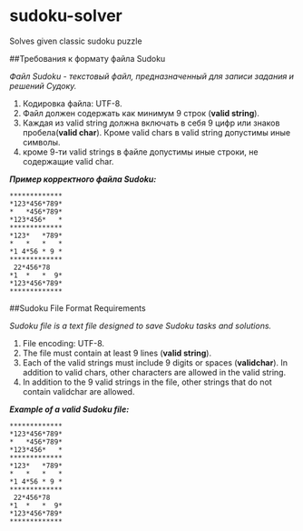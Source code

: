 # sudoku-solver
Solves given classic sudoku puzzle

 
##Требования к формату файла Sudoku

_Файл Sudoku - текстовый файл, предназначенный для записи задания и решений Судоку._

1. Кодировка файла: UTF-8.
1. Файл должен содержать как минимум 9 строк (**valid string**).
1. Каждая из valid string должна включать в себя 9 цифр или знаков пробела(**valid char**).  Кроме valid chars в valid string допустимы иные символы.
1. кроме 9-ти valid strings в файле допустимы иные строки, не содержащие valid char.

***Пример корректного файла Sudoku:***

```
*************
*123*456*789*
*   *456*789*
*123*456*   *
*************
*123*   *789*
*   *   *   *
*1 4*56 * 9 *
*************
 22*456*78 
*1  *   *  9*
*123*456*789*
*************
```

##Sudoku File Format Requirements

_Sudoku file is a text file designed to save Sudoku tasks and solutions._

1. File encoding: UTF-8.
1. The file must contain at least 9 lines (**valid string**).
1. Each of the valid strings must include 9 digits or spaces (**validchar**). In addition to valid chars, other characters are allowed in the valid string.
1. In addition to the 9 valid strings in the file, other strings that do not contain validchar are allowed.

***Example of a valid Sudoku file:***

```
*************
*123*456*789*
*   *456*789*
*123*456*   *
*************
*123*   *789*
*   *   *   *
*1 4*56 * 9 *
*************
 22*456*78 
*1  *   *  9*
*123*456*789*
*************
```
